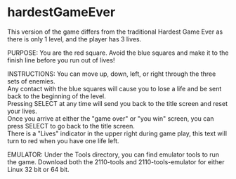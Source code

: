 # hardestGameEver

This version of the game differs from the traditional Hardest Game Ever as there is only 1 level, and the player has 3 lives.

PURPOSE: You are the red square. Avoid the blue squares and make it to the finish line before you run out of lives!

INSTRUCTIONS: You can move up, down, left, or right through the three sets of enemies.
	</br>Any contact with the blue squares will cause you to lose a life and be sent back to the beginning of the level.
	</br>Pressing SELECT at any time will send you back to the title screen and reset your lives.
	</br>Once you arrive at either the "game over" or "you win" screen, you can press SELECT to go back to the title screen.
	</br>There is a "Lives" indicator in the upper right during game play, this text will turn to red when you have one life left.
	
EMULATOR: Under the Tools directory, you can find emulator tools to run the game. Download both the 2110-tools and 2110-tools-emulator for either Linux 32 bit or 64 bit.
